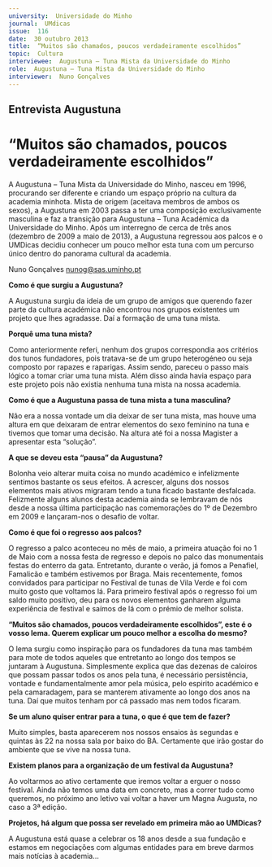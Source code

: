 ```yaml
---
university:  Universidade do Minho
journal:  UMdicas
issue:  116
date:  30 outubro 2013
title:  “Muitos são chamados, poucos verdadeiramente escolhidos”
topic:  Cultura
interviewee:  Augustuna – Tuna Mista da Universidade do Minho
role:  Augustuna – Tuna Mista da Universidade do Minho
interviewer:  Nuno Gonçalves
---
```



## Entrevista Augustuna

# “Muitos são chamados, poucos verdadeiramente escolhidos”

A Augustuna – Tuna Mista da Universidade do Minho, nasceu em 1996, procurando ser diferente e criando um espaço próprio na cultura da academia minhota. Mista de origem (aceitava membros de ambos os sexos), a Augustuna em 2003 passa a ter uma composição exclusivamente masculina e faz a transição para Augustuna – Tuna Académica da Universidade do Minho. Após um interregno de cerca de três anos (dezembro de 2009 a maio de 2013), a Augustuna regressou aos palcos e o UMDicas decidiu conhecer um pouco melhor esta tuna com um percurso único dentro do panorama cultural da academia.

Nuno Gonçalves
nunog@sas.uminho.pt


**Como é que surgiu a Augustuna?**

A Augustuna surgiu da ideia de um grupo de amigos que querendo fazer parte da cultura académica não encontrou nos grupos existentes um projeto que lhes agradasse. Daí a formação de uma tuna mista.


**Porquê uma tuna mista?**

Como anteriormente referi, nenhum dos grupos correspondia aos critérios dos tunos fundadores, pois tratava-se de um grupo heterogéneo ou seja composto por rapazes e raparigas. Assim sendo, pareceu o passo mais lógico a tomar criar uma tuna mista. Além disso ainda havia espaço para este projeto pois não existia nenhuma tuna mista na nossa academia.


**Como é que a Augustuna passa de tuna mista a tuna masculina?**

Não era a nossa vontade um dia deixar de ser tuna mista, mas houve uma altura em que deixaram de entrar elementos do sexo feminino na tuna e tivemos que tomar uma decisão. Na altura até foi a nossa Magister a apresentar esta “solução”.


**A que se deveu esta “pausa” da Augustuna?**

Bolonha veio alterar muita coisa no mundo académico e infelizmente sentimos bastante os seus efeitos. A acrescer, alguns dos nossos elementos mais ativos migraram tendo a tuna ficado bastante desfalcada. Felizmente alguns alunos desta academia ainda se lembravam de nós desde a nossa última participação nas comemorações do 1º de Dezembro em 2009 e lançaram-nos o desafio de voltar.


**Como é que foi o regresso aos palcos?**

O regresso a palco aconteceu no mês de maio, a primeira atuação foi no 1 de Maio com a nossa festa de regresso e depois no palco das monumentais festas do enterro da gata. Entretanto, durante o verão, já fomos a Penafiel, Famalicão e também estivemos por Braga. Mais recentemente, fomos convidados para participar no Festival de tunas de Vila Verde e foi com muito gosto que voltamos lá. Para primeiro festival após o regresso foi um saldo muito positivo, deu para os novos elementos ganharem alguma experiência de festival e saímos de lá com o prémio de melhor solista.


**“Muitos são chamados, poucos verdadeiramente escolhidos”, este é o vosso lema. Querem explicar um pouco melhor a escolha do mesmo?**

O lema surgiu como inspiração para os fundadores da tuna mas também para mote de todos aqueles que entretanto ao longo dos tempos se juntaram à Augustuna. Simplesmente explica que das dezenas de caloiros que possam passar todos os anos pela tuna, é necessário persistência, vontade e fundamentalmente amor pela música, pelo espirito académico e pela camaradagem, para se manterem ativamente ao longo dos anos na tuna. Daí que muitos tenham por cá passado mas nem todos ficaram.


**Se um aluno quiser entrar para a tuna, o que é que tem de fazer?**

Muito simples, basta aparecerem nos nossos ensaios às segundas e quintas às 22 na nossa sala por baixo do BA. Certamente que irão gostar do ambiente que se vive na nossa tuna.


**Existem planos para a organização de um festival da Augustuna?**

Ao voltarmos ao ativo certamente que iremos voltar a erguer o nosso festival. Ainda não temos uma data em concreto, mas a correr tudo como queremos, no próximo ano letivo vai voltar a haver um Magna Augusta, no caso a 3ª edição.


**Projetos, há algum que possa ser revelado em primeira mão ao UMDicas?**

A Augustuna está quase a celebrar os 18 anos desde a sua fundação e estamos em negociações com algumas entidades para em breve darmos mais notícias à academia…

